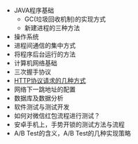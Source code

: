 * JAVA程序基础
  *  GC(垃圾回收机制)的实现方式
  *  新建进程的三种方法
* 操作系统
 * 进程间通信的集中方式
 * 将程序后台运行的方法
* 计算机网络基础
 * 三次握手协议
 * [HTTP协议请求的几种方式](http://blog.csdn.net/zhu_xun/article/details/16939691 ) 
 * 网络下一跳地址的配置
*  数据库及数据分析
* 软件测试与测试开发
 * 如何对微信红包流程进行测试？
 * 安卓手机上，手势开锁的测试方法与流程
 * A/B Test的含义，A/B Test的几种实现策略
 
